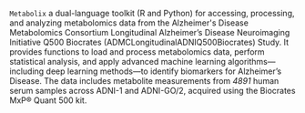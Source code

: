 `Metabolix` a dual-language toolkit (R and Python) for accessing, processing, and analyzing metabolomics data from the Alzheimer's Disease Metabolomics Consortium Longitudinal Alzheimer’s Disease Neuroimaging Initiative Q500 Biocrates (ADMCLongitudinalADNIQ500Biocrates) Study. It provides functions to load and process metabolomics data, perform statistical analysis, and apply advanced machine learning algorithms—including deep learning methods—to identify biomarkers for Alzheimer’s Disease. The data includes metabolite measurements from *4891* human serum samples across ADNI-1 and ADNI-GO/2, acquired using the Biocrates MxP® Quant 500 kit.
